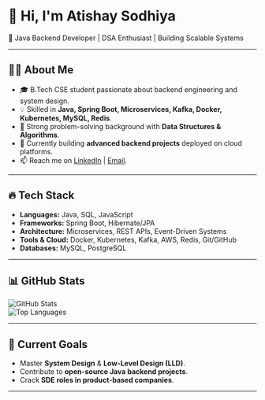 # 👋 Hi, I'm Atishay Sodhiya  

🚀 Java Backend Developer | DSA Enthusiast | Building Scalable Systems  

---

## 👨‍💻 About Me  
- 🎓 B.Tech CSE student passionate about backend engineering and system design.  
- 💡 Skilled in **Java, Spring Boot, Microservices, Kafka, Docker, Kubernetes, MySQL, Redis**.  
- 🧩 Strong problem-solving background with **Data Structures & Algorithms**.  
- 🚀 Currently building **advanced backend projects** deployed on cloud platforms.  
- 📫 Reach me on [LinkedIn](linkedin.com/in/atishay-sodhiya-9022a5298) | [Email](atishaysodhiya5845@gmail.com).  

---

## 🔥 Tech Stack  
- **Languages:** Java, SQL, JavaScript  
- **Frameworks:** Spring Boot, Hibernate/JPA  
- **Architecture:** Microservices, REST APIs, Event-Driven Systems  
- **Tools & Cloud:** Docker, Kubernetes, Kafka, AWS, Redis, Git/GitHub  
- **Databases:** MySQL, PostgreSQL  

---

## 📊 GitHub Stats  
![GitHub Stats](https://github-readme-stats.vercel.app/api?username=atishay5845&show_icons=true&theme=tokyonight)  
![Top Languages](https://github-readme-stats.vercel.app/api/top-langs/?username=atishay5845&layout=compact&theme=tokyonight)  

---

## 🌱 Current Goals  
- Master **System Design** & **Low-Level Design (LLD)**.  
- Contribute to **open-source Java backend projects**.  
- Crack **SDE roles in product-based companies**.  

---
